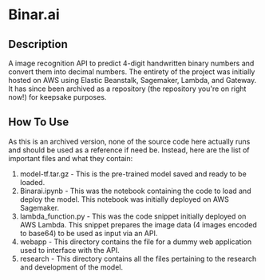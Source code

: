 # Binar.ai

## Description
A image recognition API to predict 4-digit handwritten binary numbers and convert them into decimal numbers. The entirety of the project was initially hosted on AWS using Elastic Beanstalk, Sagemaker, Lambda, and Gateway. It has since been archived as a repository (the repository you're on right now!) for keepsake purposes.

## How To Use
As this is an archived version, none of the source code here actually runs and should be used as a reference if need be. Instead, here are the list of important files and what they contain:
1. model-tf.tar.gz - This is the pre-trained model saved and ready to be loaded.
2. Binarai.ipynb - This was the notebook containing the code to load and deploy the model. This notebook was initially deployed on AWS Sagemaker.
3. lambda_function.py - This was the code snippet initially deployed on AWS Lambda. This snippet prepares the image data (4 images encoded to base64) to be used as input via an API.
4. webapp - This directory contains the file for a dummy web application used to interface with the API.
5. research - This directory contains all the files pertaining to the research and development of the model.
